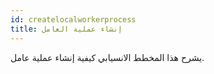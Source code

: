 ```yaml
---
id: createlocalworkerprocess
title: إنشاء عملية العامل
---
```

يشرح هذا المخطط الانسيابي كيفية إنشاء عملية عامل.

<CreateFlowcharts id='createlocalworkerprocess' />